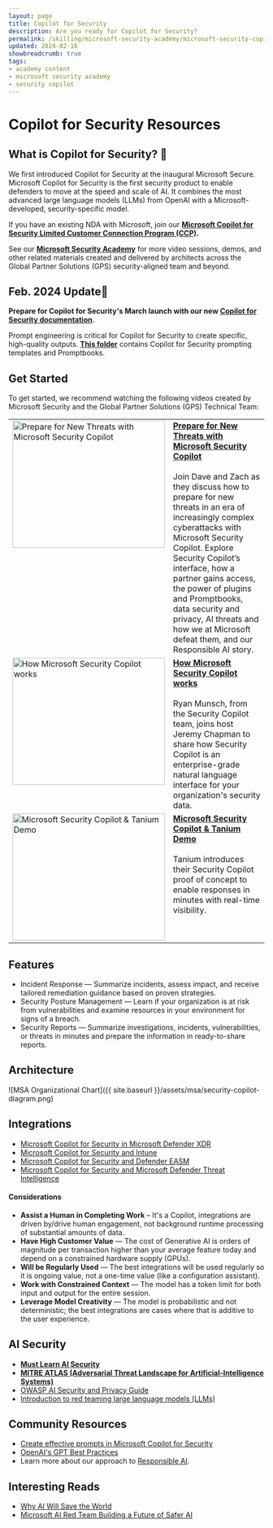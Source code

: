 ```yaml
---
layout: page
title: Copilot for Security
description: Are you ready for Copilot for Security?
permalink: /skilling/microsoft-security-academy/microsoft-security-copilot
updated: 2024-02-16
showbreadcrumb: true
tags: 
- academy content
- microsoft security academy
- security copilot
---
```


# Copilot for Security Resources

## What is Copilot for Security? 🤔

We first introduced Copilot for Security at the inaugural Microsoft Secure. Microsoft Copilot for Security is the first security product to enable defenders to move at the speed and scale of AI. It combines the most advanced large language models (LLMs) from OpenAI with a Microsoft-developed, security-specific model.

If you have an existing NDA with Microsoft, join our **[Microsoft Copilot for Security Limited Customer Connection Program (CCP)](https://forms.office.com/pages/responsepage.aspx?id=v4j5cvGGr0GRqy180BHbR_XAVZ7AP_VPg7dX-69WxXdUQ1ZNUUVQOFNZOUtVSzdTNTFCMUEyQkVUQi4u).**

See our **[Microsoft Security Academy](/PartnerResources/skilling/microsoft-security-academy)** for more video sessions, demos, and other related materials created and delivered by architects across the Global Partner Solutions (GPS) security-aligned team and beyond.

## Feb. 2024 Update📰

**Prepare for Copilot for Security's March launch with our new [Copilot for Security documentation](https://learn.microsoft.com/en-us/security-copilot/).**

Prompt engineering is critical for Copilot for Security to create specific, high-quality outputs. **[This folder](https://github.com/rod-trent/Security-Copilot/tree/main/Prompts)** contains Copilot for Security prompting templates and Promptbooks.


## Get Started

To get started, we recommend watching the following videos created by Microsoft Security and the Global Partner Solutions (GPS) Technical Team:

<table>
  <tr style="vertical-align:top">
   <td><a href="https://www.youtube.com/watch?v=dNvdeJA6m4g"><img src="https://img.youtube.com/vi/dNvdeJA6m4g/maxresdefault.jpg" alt="Prepare for New Threats with Microsoft Security Copilot" width="300" height="250"></a></td>
    <td><a href="https://www.youtube.com/watch?v=dNvdeJA6m4g"><b>Prepare for New Threats with Microsoft Security Copilot</b></a><br><br>Join Dave and Zach as they discuss how to prepare for new threats in an era of increasingly complex cyberattacks with Microsoft Security Copilot. Explore Security Copilot’s interface, how a partner gains access, the power of plugins and Promptbooks, data security and privacy, AI threats and how we at Microsoft defeat them, and our Responsible AI story.</td>
  </tr>
  <tr style="vertical-align:top">
   <td><a href="https://youtu.be/0lg_derTkaM?si=qrp0F_GcPwFPoI7i"><img src="https://img.youtube.com/vi/0lg_derTkaM/maxresdefault.jpg" alt="How Microsoft Security Copilot works" width="300" height="250"></a></td>
    <td><a href="https://youtu.be/0lg_derTkaM?si=qrp0F_GcPwFPoI7i"><b>How Microsoft Security Copilot works</b></a><br><br>Ryan Munsch, from the Security Copilot team, joins host Jeremy Chapman to share how Security Copilot is an enterprise-grade natural language interface for your organization's security data.</td>
  </tr>
  <tr style="vertical-align:top">
   <td><a href="https://youtu.be/2mL9iDr_lUY?si=ePBzuIBQT8In-zz8"><img src="https://img.youtube.com/vi/2mL9iDr_lUY/maxresdefault.jpg" alt="Microsoft Security Copilot & Tanium Demo" width="300" height="250"></a></td>
    <td><a href="https://youtu.be/2mL9iDr_lUY?si=lWO3C49hAFIPrhqs"><b>Microsoft Security Copilot & Tanium Demo</b></a><br><br>Tanium introduces their Security Copilot proof of concept to enable responses in minutes with real-time visibility.</td>
  </tr>
</table>

## Features

* Incident Response — Summarize incidents, assess impact, and receive tailored remediation guidance based on proven strategies.
* Security Posture Management — Learn if your organization is at risk from vulnerabilities and examine resources in your environment for signs of a breach.
* Security Reports — Summarize investigations, incidents, vulnerabilities, or threats in minutes and prepare the information in ready-to-share reports.


## Architecture


![MSA Organizational Chart]({{ site.baseurl }}/assets/msa/security-copilot-diagram.png)


## Integrations

* [Microsoft Copilot for Security in Microsoft Defender XDR](https://learn.microsoft.com/en-us/microsoft-365/security/defender/security-copilot-in-microsoft-365-defender?view=o365-worldwide&bc=%2Fsecurity-copilot%2Fbreadcrumb%2Ftoc.json&toc=%2Fsecurity-copilot%2Ftoc.json)
* [Microsoft Copilot for Security and Intune](https://learn.microsoft.com/en-us/mem/intune/fundamentals/security-copilot?bc=%2Fsecurity-copilot%2Fbreadcrumb%2Ftoc.json&toc=%2Fsecurity-copilot%2Ftoc.json)
* [Microsoft Copilot for Security and Defender EASM](https://learn.microsoft.com/en-us/azure/external-attack-surface-management/easm-copilot?bc=%2Fsecurity-copilot%2Fbreadcrumb%2Ftoc.json&toc=%2Fsecurity-copilot%2Ftoc.json)
* [Microsoft Copilot for Security and Microsoft Defender Threat Intelligence](https://learn.microsoft.com/en-us/defender/threat-intelligence/security-copilot-and-defender-threat-intelligence?bc=%2Fsecurity-copilot%2Fbreadcrumb%2Ftoc.json&toc=%2Fsecurity-copilot%2Ftoc.json)


#### Considerations

* **Assist a Human in Completing Work** – It's a Copilot, integrations are driven by/drive human engagement, not background runtime processing of substantial amounts of data.
* **Have High Customer Value** — The cost of Generative AI is orders of magnitude per transaction higher than your average feature today and depend on a constrained hardware supply (GPUs).
* **Will be Regularly Used** — The best integrations will be used regularly so it is ongoing value, not a one-time value (like a configuration assistant).
* **Work with Constrained Context** — The model has a token limit for both input and output for the entire session.
* **Leverage Model Creativity** — The model is probabilistic and not deterministic; the best integrations are cases where that is additive to the user experience.


## AI Security

* **[Must Learn AI Security](https://github.com/rod-trent/OpenAISecurity/tree/main/Must_Learn)**
* **[MITRE ATLAS (Adversarial Threat Landscape for Artificial-Intelligence Systems)](https://atlas.mitre.org/?utm_source=substack&utm_medium=email)**
* [OWASP AI Security and Privacy Guide](https://owasp.org/www-project-ai-security-and-privacy-guide/)
* [Introduction to red teaming large language models (LLMs)](https://learn.microsoft.com/en-us/azure/ai-services/openai/concepts/red-teaming?utm_source=substack&utm_medium=email)


## Community Resources

* [Create effective prompts in Microsoft Copilot for Security](https://learn.microsoft.com/en-us/security-copilot/prompting-tips)
* [OpenAI's GPT Best Practices](https://platform.openai.com/docs/guides/gpt-best-practices)
* Learn more about our approach to [Responsible AI](https://www.microsoft.com/en-us/ai/responsible-ai?activetab=pivot1%3aprimaryr6).


## Interesting Reads

* [Why AI Will Save the World](https://a16z.com/2023/06/06/ai-will-save-the-world/?utm_source=substack&amp;utm_medium=email)
* [Microsoft AI Red Team Building a Future of Safer AI](https://www.microsoft.com/en-us/security/blog/2023/08/07/microsoft-ai-red-team-building-future-of-safer-ai/?utm_source=substack&utm_medium=email)